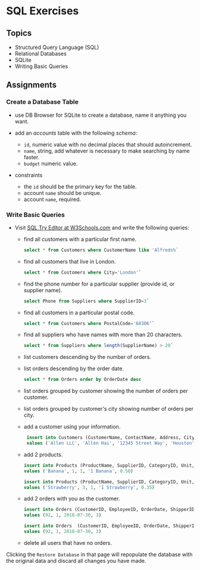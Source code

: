# SQL Exercises

## Topics

- Structured Query Language (SQL)
- Relational Databases
- SQLite
- Writing Basic Queries

## Assignments

### Create a Database Table

- use DB Browser for SQLite to create a database, name it anything you want.
- add an _accounts_ table with the following _schema_:

  - `id`, numeric value with no decimal places that should autoincrement.
  - `name`, string, add whatever is necessary to make searching by name faster.
  - `budget` numeric value.

- constraints
  - the `id` should be the primary key for the table.
  - account `name` should be unique.
  - account `name`, required.

### Write Basic Queries

- Visit [SQL Try Editor at W3Schools.com](https://www.w3schools.com/Sql/tryit.asp?filename=trysql_select_top) and write the following queries:
  - find all customers with a particular first name.

    ```sql
    select * from Customers where CustomerName like 'Alfreds%`    
    ```

  - find all customers that live in London.

    ```sql
    select * from Customers where City='London'`
    ```

  - find the phone number for a particular supplier (provide id, or supplier name).

    ```sql
    select Phone from Suppliers where SupplierID=3`
    ```

  - find all customers in a particular postal code.

    ```sql
    select * from Customers where PostalCode='68306'`
    ```

  - find all suppliers who have names with more than 20 characters.

    ```sql
    select * from Suppliers where length(SupplierName) > 20`
    ```

  - list customers descending by the number of orders.
  - list orders descending by the order date.

    ```sql
    select * from Orders order by OrderDate desc
    ```

  - list orders grouped by customer showing the number of orders per customer.
  - list orders grouped by customer's city showing number of orders per city.
  - add a customer using your information.

    ```sql
     insert into Customers (CustomerName, ContactName, Address, City, PostalCode, Country)
     values ('Allen LLC', 'Allen Hai', '12345 Street Way', 'Houston', '23245', 'USA')`
    ```

  - add 2 products.

    ```sql
    insert into Products (ProductName, SupplierID, CategoryID, Unit, Price)
    values ('Banana', 1, 1, '1 Banana', 0.50)

    insert into Products (ProductName, SupplierID, CategoryID, Unit, Price)
    values ('Strawberry', 3, 1, '1 Strawberry', 0.35)
    ```

  - add 2 orders with you as the customer.

    ```sql
    insert into Orders (CustomerID, EmployeeID, OrderDate, ShipperID)
    values (92, 1, 2018-07-30, 3)

    insert into Orders  (CustomerID, EmployeeID, OrderDate, ShipperID)
    values (92, 1, 2018-07-30, 2)
    ```
  
  - delete all users that have no orders.

Clicking the `Restore Database` in that page will repopulate the database with the original data and discard all changes you have made.
